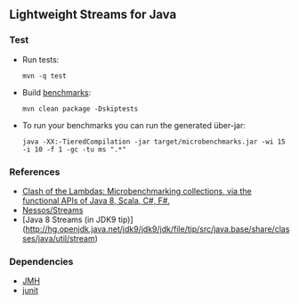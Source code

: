 ## Lightweight Streams for Java

### Test

* Run tests: 

    `mvn -q test`

* Build [benchmarks](https://github.com/biboudis/lightweight-streams/blob/master/src/main/java/benchmarks/): 

    `mvn clean package -Dskiptests`
    
* To run your benchmarks you can run the generated über-jar:

    `java -XX:-TieredCompilation -jar target/microbenchmarks.jar -wi 15 -i 10 -f 1 -gc -tu ms ".*"`
    
### References

* [Clash of the Lambdas: Microbenchmarking collections, via the functional APIs of Java 8, Scala, C#, F#.](http://biboudis.github.io/clashofthelambdas/)
* [Nessos/Streams](https://github.com/nessos/Streams)
* [Java 8 Streams (in JDK9 tip)] (http://hg.openjdk.java.net/jdk9/jdk9/jdk/file/tip/src/java.base/share/classes/java/util/stream)

### Dependencies
* [JMH](http://openjdk.java.net/projects/code-tools/jmh/)
* [junit](http://junit.org/)

